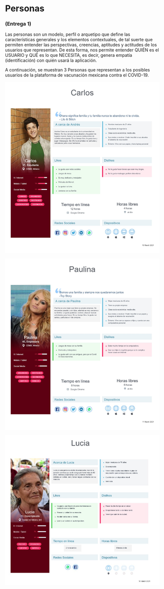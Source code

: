 # Personas 

### (Entrega 1)

Las personas son un modelo, perfil o arquetipo que define las características generales y los elementos contextuales, de tal suerte que permiten entender las perspectivas, creencias, aptitudes y actitudes de los usuarios que representan. De esta forma, nos permite entender QUIÉN es el USUARIO y QUÉ es lo que NECESITA, es decir, genera empatía (identificación) con quién usará la aplicación. 

A continuación, se muestran 3 Personas que representan a los posibles usuarios de la plataforma de vacunación mexicana contra el COVID-19.


![Persona 1](https://github.com/ADSI-ITAM-2021/Vaccine_Sysytem_JEDD/blob/main/Imagenes/Persona%201.jpeg)

![Persona 2](https://github.com/ADSI-ITAM-2021/Vaccine_Sysytem_JEDD/blob/main/Imagenes/Persona%202.jpeg)

![Persona 3](https://github.com/ADSI-ITAM-2021/Vaccine_Sysytem_JEDD/blob/main/Imagenes/Persona%203.jpeg)


